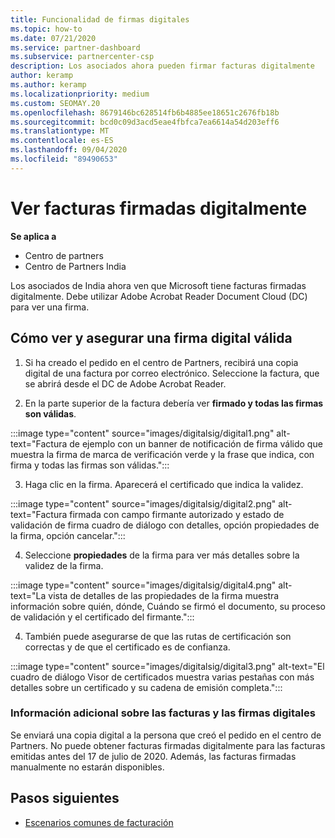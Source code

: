 ```yaml
---
title: Funcionalidad de firmas digitales
ms.topic: how-to
ms.date: 07/21/2020
ms.service: partner-dashboard
ms.subservice: partnercenter-csp
description: Los asociados ahora pueden firmar facturas digitalmente
author: keramp
ms.author: keramp
ms.localizationpriority: medium
ms.custom: SEOMAY.20
ms.openlocfilehash: 8679146bc628514fb6b4885ee18651c2676fb18b
ms.sourcegitcommit: bcd0c09d3acd5eae4fbfca7ea6614a54d203eff6
ms.translationtype: MT
ms.contentlocale: es-ES
ms.lasthandoff: 09/04/2020
ms.locfileid: "89490653"
---
```

# <a name="view-digitally-signed-invoices"></a>Ver facturas firmadas digitalmente

**Se aplica a**

- Centro de partners
- Centro de Partners India


Los asociados de India ahora ven que Microsoft tiene facturas firmadas digitalmente. Debe utilizar Adobe Acrobat Reader Document Cloud (DC) para ver una firma.

## <a name="how-to-view-and-insure-a-valid-digital-signature"></a>Cómo ver y asegurar una firma digital válida


1. Si ha creado el pedido en el centro de Partners, recibirá una copia digital de una factura por correo electrónico. Seleccione la factura, que se abrirá desde el DC de Adobe Acrobat Reader.


2. En la parte superior de la factura debería ver **firmado y todas las firmas son válidas**.
 
 :::image type="content" source="images/digitalsig/digital1.png" alt-text="Factura de ejemplo con un banner de notificación de firma válido que muestra la firma de marca de verificación verde y la frase que indica, con firma y todas las firmas son válidas.":::

3. Haga clic en la firma. Aparecerá el certificado que indica la validez.

:::image type="content" source="images/digitalsig/digital2.png" alt-text="Factura firmada con campo firmante autorizado y estado de validación de firma cuadro de diálogo con detalles, opción propiedades de la firma, opción cancelar."::: 

4. Seleccione **propiedades** de la firma para ver más detalles sobre la validez de la firma.

:::image type="content" source="images/digitalsig/digital4.png" alt-text="La vista de detalles de las propiedades de la firma muestra información sobre quién, dónde, Cuándo se firmó el documento, su proceso de validación y el certificado del firmante."::: 

4. También puede asegurarse de que las rutas de certificación son correctas y de que el certificado es de confianza.

 :::image type="content" source="images/digitalsig/digital3.png" alt-text="El cuadro de diálogo Visor de certificados muestra varias pestañas con más detalles sobre un certificado y su cadena de emisión completa.":::

### <a name="additional-information-on-invoices-and-digital-signatures"></a>Información adicional sobre las facturas y las firmas digitales

Se enviará una copia digital a la persona que creó el pedido en el centro de Partners. No puede obtener facturas firmadas digitalmente para las facturas emitidas antes del 17 de julio de 2020. Además, las facturas firmadas manualmente no estarán disponibles.

## <a name="next-steps"></a>Pasos siguientes

- [Escenarios comunes de facturación](common-billing-scenarios.md)